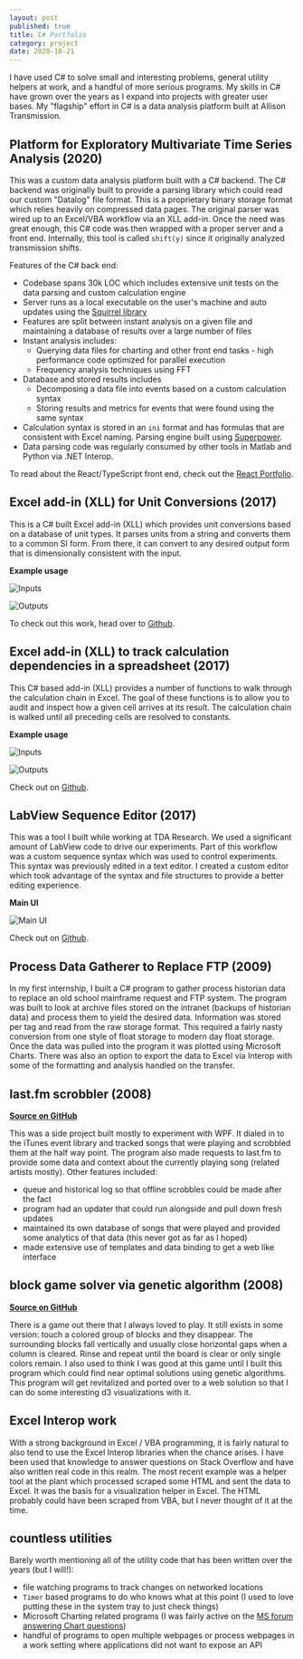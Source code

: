 ```yaml
---
layout: post
published: true
title: C# Portfolio
category: project
date: 2020-10-21
---
```


I have used C# to solve small and interesting problems, general utility helpers at work, and a handful of more serious programs. My skills in C# have grown over the years as I expand into projects with greater user bases. My "flagship" effort in C# is a data analysis platform built at Allison Transmission.

## Platform for Exploratory Multivariate Time Series Analysis (2020)

This was a custom data analysis platform built with a C# backend. The C# backend was originally built to provide a parsing library which could read our custom "Datalog" file format. This is a proprietary binary storage format which relies heavily on compressed data pages. The original parser was wired up to an Excel/VBA workflow via an XLL add-in. Once the need was great enough, this C# code was then wrapped with a proper server and a front end. Internally, this tool is called `shift(y)` since it originally analyzed transmission shifts.

Features of the C# back end:

- Codebase spans 30k LOC which includes extensive unit tests on the data parsing and custom calculation engine
- Server runs as a local executable on the user's machine and auto updates using the [Squirrel library](https://github.com/Squirrel/Squirrel.Windows)
- Features are split between instant analysis on a given file and maintaining a database of results over a large number of files
- Instant analysis includes:
  - Querying data files for charting and other front end tasks - high performance code optimized for parallel execution
  - Frequency analysis techniques using FFT
- Database and stored results includes
  - Decomposing a data file into events based on a custom calculation syntax
  - Storing results and metrics for events that were found using the same syntax
- Calculation syntax is stored in an `ini` format and has formulas that are consistent with Excel naming. Parsing engine built using [Superpower](https://github.com/datalust/superpower).
- Data parsing code was regularly consumed by other tools in Matlab and Python via .NET Interop.

To read about the React/TypeScript front end, check out the [React Portfolio](/project/react-portfolio).

## Excel add-in (XLL) for Unit Conversions (2017)

This is a C# built Excel add-in (XLL) which provides unit conversions based on a database of unit types. It parses units from a string and converts them to a common SI form. From there, it can convert to any desired output form that is dimensionally consistent with the input.

**Example usage**

![Inputs](https://raw.githubusercontent.com/byronwall/excel-unit-converter/master/ExcelUnitConverter/docs/images/usage.png)

![Outputs](https://raw.githubusercontent.com/byronwall/excel-unit-converter/master/ExcelUnitConverter/docs/images/usage2.png)

To check out this work, head over to [Github](https://github.com/byronwall/excel-unit-converter).

## Excel add-in (XLL) to track calculation dependencies in a spreadsheet (2017)

This C# based add-in (XLL) provides a number of functions to walk through the calculation chain in Excel. The goal of these functions is to allow you to audit and inspect how a given cell arrives at its result. The calculation chain is walked until all preceding cells are resolved to constants.

**Example usage**

![Inputs](https://raw.githubusercontent.com/byronwall/excel-formula-tracking/master/docs/input.png)

![Outputs](https://raw.githubusercontent.com/byronwall/excel-formula-tracking/master/docs/output.png)

Check out on [Github](https://github.com/byronwall/excel-formula-tracking).

## LabView Sequence Editor (2017)

This was a tool I built while working at TDA Research. We used a significant amount of LabView code to drive our experiments. Part of this workflow was a custom sequence syntax which was used to control experiments. This syntax was previously edited in a text editor. I created a custom editor which took advantage of the syntax and file structures to provide a better editing experience.

**Main UI**

![Main UI](https://raw.githubusercontent.com/byronwall/labview-sequence-editor/master/docs/main_editor.png)

Check out on [Github](https://github.com/byronwall/labview-sequence-editor).

## Process Data Gatherer to Replace FTP (2009)

In my first internship, I built a C# program to gather process historian data to replace an old school mainframe request and FTP system. The program was built to look at archive files stored on the intranet (backups of historian data) and process them to yield the desired data. Information was stored per tag and read from the raw storage format. This required a fairly nasty conversion from one style of float storage to modern day float storage. Once the data was pulled into the program it was plotted using Microsoft Charts. There was also an option to export the data to Excel via Interop with some of the formatting and analysis handled on the transfer.

## last.fm scrobbler (2008)

[**Source on GitHub**](https://github.com/byronwall/last-fm-scrobbler)

This was a side project built mostly to experiment with WPF. It dialed in to the iTunes event library and tracked songs that were playing and scrobbled them at the half way point. The program also made requests to last.fm to provide some data and context about the currently playing song (related artists mostly). Other features included:

- queue and historical log so that offline scrobbles could be made after the fact
- program had an updater that could run alongside and pull down fresh updates
- maintained its own database of songs that were played and provided some analytics of that data (this never got as far as I hoped)
- made extensive use of templates and data binding to get a web like interface

## block game solver via genetic algorithm (2008)

[**Source on GitHub**](https://github.com/byronwall/BlockGameSolver)

There is a game out there that I always loved to play. It still exists in some version: touch a colored group of blocks and they disappear. The surrounding blocks fall vertically and usually close horizontal gaps when a column is cleared. Rinse and repeat until the board is clear or only single colors remain. I also used to think I was good at this game until I built this program which could find near optimal solutions using genetic algorithms. This program will get revitalized and ported over to a web solution so that I can do some interesting d3 visualizations with it.

## Excel Interop work

With a strong background in Excel / VBA programming, it is fairly natural to also tend to use the Excel Interop libraries when the chance arises. I have been used that knowledge to answer questions on Stack Overflow and have also written real code in this realm. The most recent example was a helper tool at the plant which processed scraped some HTML and sent the data to Excel. It was the basis for a visualization helper in Excel. The HTML probably could have been scraped from VBA, but I never thought of it at the time.

## countless utilities

Barely worth mentioning all of the utility code that has been written over the years (but I will!):

- file watching programs to track changes on networked locations
- `Timer` based programs to do who knows what at this point (I used to love putting these in the system tray to just check things)
- Microsoft Charting related programs (I was fairly active on the [MS forum answering Chart questions](https://social.msdn.microsoft.com/profile/byron%20wall/?ws=usercard-mini))
- handful of programs to open multiple webpages or process webpages in a work setting where applications did not want to expose an API
